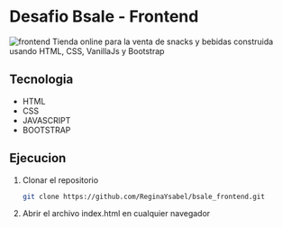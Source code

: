 # Desafio Bsale - Frontend
![frontend](https://user-images.githubusercontent.com/87814117/196019861-ede8ab41-6475-4c6b-8693-8d3948637f1c.png)
Tienda online para la venta de snacks y bebidas construida usando HTML, CSS, VanillaJs y Bootstrap

## Tecnologia
* HTML
* CSS
* JAVASCRIPT
* BOOTSTRAP
## Ejecucion
1. Clonar el repositorio

   ```sh
   git clone https://github.com/ReginaYsabel/bsale_frontend.git
   ```
2. Abrir el archivo index.html en cualquier navegador
